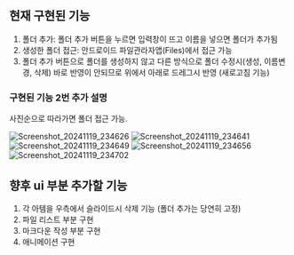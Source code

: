 ## 현재 구현된 기능
1. 폴더 추가: 폴더 추가 버튼을 누르면 입력창이 뜨고 이름을 넣으면 폴더가 추가됨
2. 생성한 폴더 접근: 안드로이드 파일관라자앱(Files)에서 접근 가능
3. 폴더 추가 버튼으로 폴더를 생성하지 않고 다른 방식으로 폴더 수정시(생성, 이름변경, 삭제) 바로 반영이 안되므로 위에서 아래로 드레그시 반영 (새로고침 기능)

### 구현된 기능 2번 추가 설명
사진순으로 따라가면 폴더 접근 가능. 

![Screenshot_20241119_234626](https://github.com/user-attachments/assets/ff04f775-33a3-4398-9cc2-29a6c89965f7)
![Screenshot_20241119_234641](https://github.com/user-attachments/assets/d8c62718-ed27-4cde-905e-baf3d081181a)
![Screenshot_20241119_234649](https://github.com/user-attachments/assets/fba60179-eba6-42b5-99f7-914816cecaec)
![Screenshot_20241119_234656](https://github.com/user-attachments/assets/376cbeb9-4fd9-4f8e-9948-8b13f6ce741f)
![Screenshot_20241119_234702](https://github.com/user-attachments/assets/0c85b3de-aa5d-4615-858c-b42363d0a948)

## 향후 ui 부분 추가할 기능
1. 각 아템을 우측에서 슬라이드시 삭제 기능 (폴더 추가는 당연히 고정)
2. 파일 리스트 부분 구현
3. 마크다운 작성 부분 구현
4. 애니메이션 구현


